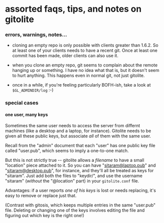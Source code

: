# assorted faqs, tips, and notes on gitolite

### errors, warnings, notes...

  * cloning an empty repo is only possible with clients greater than 1.6.2.
    So at least one of your clients needs to have a recent git.  Once at least
    one commit has been made, older clients can also use it.

  * when you clone an empty repo, git seems to complain about the remote
    hanging up or something.  I have no idea what that is, but it doesn't seem
    to hurt anything.  This happens even in normal git, not just gitolite.

  * once in a while, if you're feeling particularly BOFH-ish, take a look at
    `$GL_ADMINDIR/log` :-)

### special cases

#### one user, many keys

Sometimes the same user needs to access the server from differnt machines
(like a desktop and a laptop, for instance).  Gitolite needs to be given all
these public keys, but associate *all* of them with the same user.

Recall from the "admin" document that each "user" has one public key file
called "user.pub", which seems to imply a one-to-one match.

But this is not strictly true -- gitolite allows a *filename* to have a small
"location" piece attached to it.  So you can have "sitaram@laptop.pub" and
"sitaram@desktop.pub", for instance, and they'll all be treated as keys for
"sitaram".  Just add both the files to "keydir/", and use the username
"sitaram" (*without* the "@location" part) in your `gitolite.conf` file.

Advantages: if a user reports *one of his keys* is lost or needs replacing,
it's easy to remove or replace just that.

(Contrast with gitosis, which keeps multiple entries in the same "user.pub"
file.  Deleting or changing one of the keys involves editing the file and
figuring out which key is the right one!)

